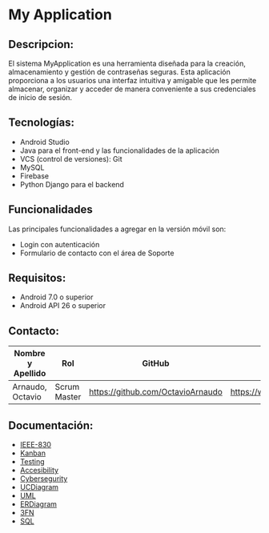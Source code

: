 # My Application

## Descripcion:

El sistema MyApplication es una herramienta diseñada para la creación, almacenamiento y gestión de contraseñas seguras. Esta aplicación proporciona a los usuarios una interfaz intuitiva y amigable que les permite almacenar, organizar y acceder de manera conveniente a sus credenciales de inicio de sesión.

## Tecnologías:

- Android Studio
- Java para el front-end y las funcionalidades de la aplicación
- VCS (control de versiones): Git
- MySQL
- Firebase
- Python Django para el backend

## Funcionalidades
Las principales funcionalidades a agregar en la versión móvil son:
- Login con autenticación
- Formulario de contacto con el área de Soporte

## Requisitos:

- Android 7.0 o superior
- Android API 26 o superior

## Contacto:

|Nombre y Apellido|Rol|GitHub|LinkedIn|
|----|----|----|----|
|Arnaudo, Octavio|Scrum Master|https://github.com/OctavioArnaudo|https://www.linkedin.com/in/octavioarnaudo/|

## Documentación:

- [IEEE-830](https://github.com/octavioarnaudo/Integrador/blob/main/docs/IEEE830.docx)
- [Kanban](https://github.com/users/octavioarnaudo/projects/1)
- [Testing](https://github.com/octavioarnaudo/Integrador/blob/main/docs/IEEE29119.docx)
- [Accesibility](https://github.com/octavioarnaudo/Integrador/wiki/Accesibility.md)
- [Cybersegurity](https://github.com/octavioarnaudo/Integrador/wiki/Cybersegurity.md)
- [UCDiagram](https://github.com/octavioarnaudo/Integrador/blob/main/docs/UseCaseDiagram.png)
- [UML](https://github.com/octavioarnaudo/Integrador/blob/main/docs/ClassDiagram.png)
- [ERDiagram](https://github.com/octavioarnaudo/Integrador/blob/main/docs/EntityRelationDiagram.png)
- [3FN](https://github.com/octavioarnaudo/Integrador/blob/main/docs/RelationalDiagram.png)
- [SQL](https://github.com/octavioarnaudo/Integrador/blob/main/docs/script.sql)
